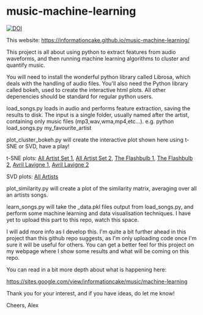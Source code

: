 # music-machine-learning
[![DOI](https://zenodo.org/badge/110278467.svg)](https://zenodo.org/badge/latestdoi/110278467)

This website: https://informationcake.github.io/music-machine-learning/

This project is all about using python to extract features from audio waveforms, and then running machine learning algorithms to cluster and quantify music.

You will need to install the wonderful python library called Librosa, which deals with the handling of audio files. You'll also need the Python library called bokeh, used to create the interactive html plots. All other depenencies should be standard for regular python users.

load_songs.py loads in audio and performs feature extraction, saving the results to disk. The input is a single folder, usually named after the artist, containing only music files (mp3,wav,wma,mp4,etc...). e.g. python load_songs.py my_favourite_artist

plot_cluster_bokeh.py will create the interactive plot shown here using t-SNE or SVD, have a play!

t-SNE plots:
[All Artist Set 1](plots/plot_cluster_ManyArtists.md),
[All Artist Set 2](plots/plot_cluster_ManyArtists2.md),
[The Flashbulb 1](plots/TheFlashbulb_TSNE.md),
[The Flashbulb 2](plots/TheFlashbulb_TSNE2.md),
[Avril Lavigne 1](plots/AvrilLavigne_TSNE_run1.md),
[Avril Lavigne 2](plots/AvrilLavigne_TSNE_run2.md)

SVD plots:
[All Artists](plots/SVD_artists_plot.md)

plot_similarity.py will create a plot of the similarity matrix, averaging over all an artists songs.

learn_songs.py will take the _data.pkl files output from load_songs.py, and perform some machine learning and data visualisation techniques. I have yet to upload this part to this repo, watch this space.

I will add more info as I develop this. I'm quite a bit further ahead in this project than this github repo suggests, as I'm only uploading code once I'm sure it will be useful for others. You can get a better feel for this project on my webpage where I show some results and what will be coming on this repo.

You can read in a bit more depth about what is happening here:

https://sites.google.com/view/informationcake/music/machine-learning

Thank you for your interest, and if you have ideas, do let me know!

Cheers,
Alex

